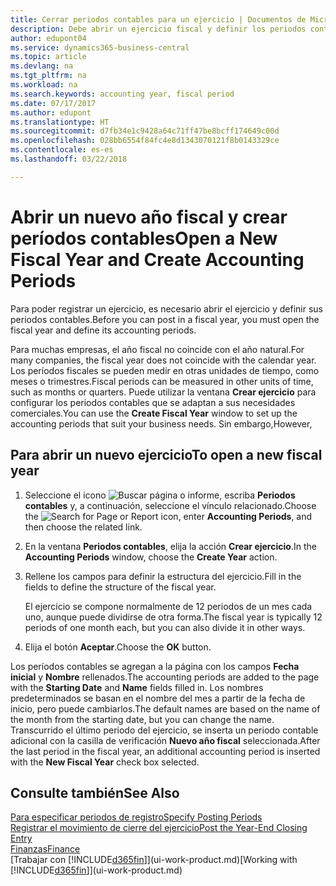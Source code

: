```yaml
---
title: Cerrar periodos contables para un ejercicio | Documentos de Microsoft
description: Debe abrir un ejercicio fiscal y definir los periodos contables para poder registrar un ejercicio.
author: edupont04
ms.service: dynamics365-business-central
ms.topic: article
ms.devlang: na
ms.tgt_pltfrm: na
ms.workload: na
ms.search.keywords: accounting year, fiscal period
ms.date: 07/17/2017
ms.author: edupont
ms.translationtype: HT
ms.sourcegitcommit: d7fb34e1c9428a64c71ff47be8bcff174649c00d
ms.openlocfilehash: 028bb6554f84fc4e8d1343070121f8b0143329ce
ms.contentlocale: es-es
ms.lasthandoff: 03/22/2018

---
```

# <a name="open-a-new-fiscal-year-and-create-accounting-periods"></a><span data-ttu-id="6469a-103">Abrir un nuevo año fiscal y crear períodos contables</span><span class="sxs-lookup"><span data-stu-id="6469a-103">Open a New Fiscal Year and Create Accounting Periods</span></span>
<span data-ttu-id="6469a-104">Para poder registrar un ejercicio, es necesario abrir el ejercicio y definir sus periodos contables.</span><span class="sxs-lookup"><span data-stu-id="6469a-104">Before you can post in a fiscal year, you must open the fiscal year and define its accounting periods.</span></span>  

<span data-ttu-id="6469a-105">Para muchas empresas, el año fiscal no coincide con el año natural.</span><span class="sxs-lookup"><span data-stu-id="6469a-105">For many companies, the fiscal year does not coincide with the calendar year.</span></span> <span data-ttu-id="6469a-106">Los períodos fiscales se pueden medir en otras unidades de tiempo, como meses o trimestres.</span><span class="sxs-lookup"><span data-stu-id="6469a-106">Fiscal periods can be measured in other units of time, such as months or quarters.</span></span> <span data-ttu-id="6469a-107">Puede utilizar la ventana **Crear ejercicio** para configurar los periodos contables que se adaptan a sus necesidades comerciales.</span><span class="sxs-lookup"><span data-stu-id="6469a-107">You can use the **Create Fiscal Year** window to set up the accounting periods that suit your business needs.</span></span> <span data-ttu-id="6469a-108">Sin embargo,</span><span class="sxs-lookup"><span data-stu-id="6469a-108">However,</span></span>   

## <a name="to-open-a-new-fiscal-year"></a><span data-ttu-id="6469a-109">Para abrir un nuevo ejercicio</span><span class="sxs-lookup"><span data-stu-id="6469a-109">To open a new fiscal year</span></span>
1. <span data-ttu-id="6469a-110">Seleccione el icono ![Buscar página o informe](media/ui-search/search_small.png "icono Buscar página o informe"), escriba **Periodos contables** y, a continuación, seleccione el vínculo relacionado.</span><span class="sxs-lookup"><span data-stu-id="6469a-110">Choose the ![Search for Page or Report](media/ui-search/search_small.png "Search for Page or Report icon") icon, enter **Accounting Periods**, and then choose the related link.</span></span>
2. <span data-ttu-id="6469a-111">En la ventana **Periodos contables**, elija la acción **Crear ejercicio**.</span><span class="sxs-lookup"><span data-stu-id="6469a-111">In the **Accounting Periods** window, choose the **Create Year** action.</span></span>
3. <span data-ttu-id="6469a-112">Rellene los campos para definir la estructura del ejercicio.</span><span class="sxs-lookup"><span data-stu-id="6469a-112">Fill in the fields to define the structure of the fiscal year.</span></span>

    <span data-ttu-id="6469a-113">El ejercicio se compone normalmente de 12 periodos de un mes cada uno, aunque puede dividirse de otra forma.</span><span class="sxs-lookup"><span data-stu-id="6469a-113">The fiscal year is typically 12 periods of one month each, but you can also divide it in other ways.</span></span>
4. <span data-ttu-id="6469a-114">Elija el botón **Aceptar**.</span><span class="sxs-lookup"><span data-stu-id="6469a-114">Choose the **OK** button.</span></span>

<span data-ttu-id="6469a-115">Los períodos contables se agregan a la página con los campos **Fecha inicial** y **Nombre** rellenados.</span><span class="sxs-lookup"><span data-stu-id="6469a-115">The accounting periods are added to the page with the **Starting Date** and **Name** fields filled in.</span></span> <span data-ttu-id="6469a-116">Los nombres predeterminados se basan en el nombre del mes a partir de la fecha de inicio, pero puede cambiarlos.</span><span class="sxs-lookup"><span data-stu-id="6469a-116">The default names are based on the name of the month from the starting date, but you can change the name.</span></span> <span data-ttu-id="6469a-117">Transcurrido el último periodo del ejercicio, se inserta un periodo contable adicional con la casilla de verificación **Nuevo año fiscal** seleccionada.</span><span class="sxs-lookup"><span data-stu-id="6469a-117">After the last period in the fiscal year, an additional accounting period is inserted with the **New Fiscal Year** check box selected.</span></span>  


## <a name="see-also"></a><span data-ttu-id="6469a-118">Consulte también</span><span class="sxs-lookup"><span data-stu-id="6469a-118">See Also</span></span>
[<span data-ttu-id="6469a-119">Para especificar periodos de registro</span><span class="sxs-lookup"><span data-stu-id="6469a-119">Specify Posting Periods</span></span>](finance-how-specify-posting-periods.md)  
[<span data-ttu-id="6469a-120">Registrar el movimiento de cierre del ejercicio</span><span class="sxs-lookup"><span data-stu-id="6469a-120">Post the Year-End Closing Entry</span></span>](year-how-post-year-end-close-entry.md)  
[<span data-ttu-id="6469a-121">Finanzas</span><span class="sxs-lookup"><span data-stu-id="6469a-121">Finance</span></span>](finance.md)  
<span data-ttu-id="6469a-122">[Trabajar con [!INCLUDE[d365fin](includes/d365fin_md.md)]](ui-work-product.md)</span><span class="sxs-lookup"><span data-stu-id="6469a-122">[Working with [!INCLUDE[d365fin](includes/d365fin_md.md)]](ui-work-product.md)</span></span>

